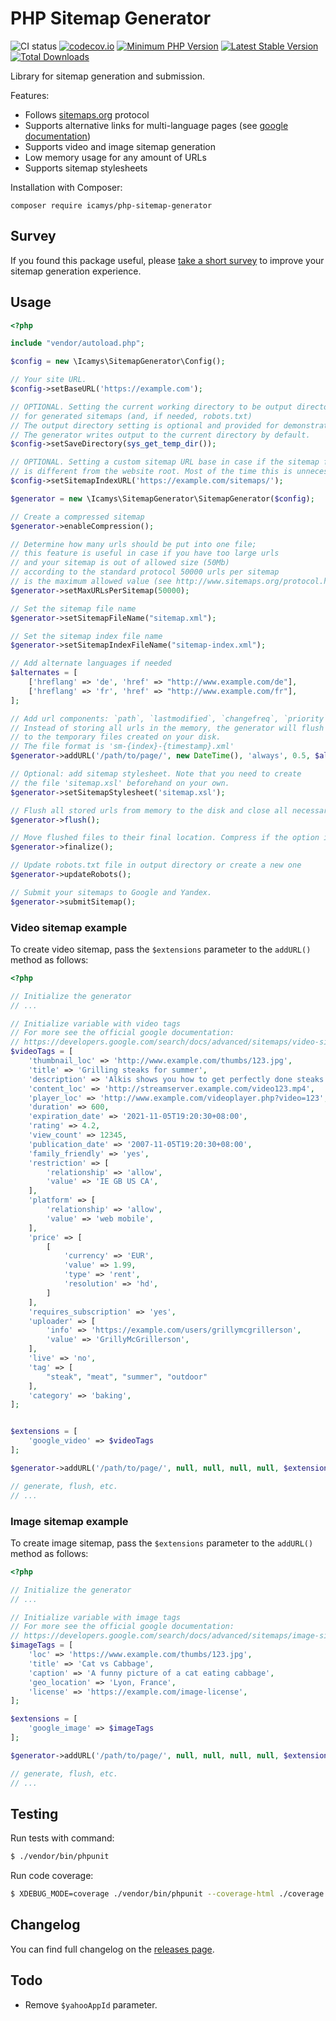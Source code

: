 # PHP Sitemap Generator

![CI status](https://github.com/icamys/php-sitemap-generator/actions/workflows/ci.yml/badge.svg)
[![codecov.io](https://codecov.io/github/icamys/php-sitemap-generator/coverage.svg?branch=master)](https://codecov.io/github/icamys/php-sitemap-generator?branch=master)
[![Minimum PHP Version](https://img.shields.io/badge/php-%3E%3D%208.0-8892BF.svg)](https://php.net/)
[![Latest Stable Version](https://poser.pugx.org/icamys/php-sitemap-generator/v/stable.png)](https://packagist.org/packages/icamys/php-sitemap-generator)
[![Total Downloads](https://poser.pugx.org/icamys/php-sitemap-generator/downloads)](https://packagist.org/packages/icamys/php-sitemap-generator)

Library for sitemap generation and submission.

Features:
* Follows [sitemaps.org](https://sitemaps.org/) protocol
* Supports alternative links for multi-language pages (see [google documentation](https://webmasters.googleblog.com/2012/05/multilingual-and-multinational-site.html))
* Supports video and image sitemap generation  
* Low memory usage for any amount of URLs
* Supports sitemap stylesheets

Installation with Composer:

```
composer require icamys/php-sitemap-generator
```

## Survey

If you found this package useful, please [take a short survey](https://forms.gle/ngeponiTd1zWgmkC9) to improve your sitemap generation experience.

## Usage

```php
<?php

include "vendor/autoload.php";

$config = new \Icamys\SitemapGenerator\Config();

// Your site URL.
$config->setBaseURL('https://example.com');

// OPTIONAL. Setting the current working directory to be output directory
// for generated sitemaps (and, if needed, robots.txt)
// The output directory setting is optional and provided for demonstration purposes.
// The generator writes output to the current directory by default. 
$config->setSaveDirectory(sys_get_temp_dir());

// OPTIONAL. Setting a custom sitemap URL base in case if the sitemap files location
// is different from the website root. Most of the time this is unnecessary and can be skipped. 
$config->setSitemapIndexURL('https://example.com/sitemaps/');

$generator = new \Icamys\SitemapGenerator\SitemapGenerator($config);

// Create a compressed sitemap
$generator->enableCompression();

// Determine how many urls should be put into one file;
// this feature is useful in case if you have too large urls
// and your sitemap is out of allowed size (50Mb)
// according to the standard protocol 50000 urls per sitemap
// is the maximum allowed value (see http://www.sitemaps.org/protocol.html)
$generator->setMaxURLsPerSitemap(50000);

// Set the sitemap file name
$generator->setSitemapFileName("sitemap.xml");

// Set the sitemap index file name
$generator->setSitemapIndexFileName("sitemap-index.xml");

// Add alternate languages if needed
$alternates = [
    ['hreflang' => 'de', 'href' => "http://www.example.com/de"],
    ['hreflang' => 'fr', 'href' => "http://www.example.com/fr"],
];

// Add url components: `path`, `lastmodified`, `changefreq`, `priority`, `alternates`
// Instead of storing all urls in the memory, the generator will flush sets of added urls
// to the temporary files created on your disk.
// The file format is 'sm-{index}-{timestamp}.xml'
$generator->addURL('/path/to/page/', new DateTime(), 'always', 0.5, $alternates);

// Optional: add sitemap stylesheet. Note that you need to create
// the file 'sitemap.xsl' beforehand on your own.
$generator->setSitemapStylesheet('sitemap.xsl');

// Flush all stored urls from memory to the disk and close all necessary tags.
$generator->flush();

// Move flushed files to their final location. Compress if the option is enabled.
$generator->finalize();

// Update robots.txt file in output directory or create a new one
$generator->updateRobots();

// Submit your sitemaps to Google and Yandex.
$generator->submitSitemap();
```

### Video sitemap example

To create video sitemap, pass the `$extensions` parameter to the `addURL()` method as follows:

```php
<?php

// Initialize the generator
// ...

// Initialize variable with video tags
// For more see the official google documentation:
// https://developers.google.com/search/docs/advanced/sitemaps/video-sitemaps
$videoTags = [
    'thumbnail_loc' => 'http://www.example.com/thumbs/123.jpg',
    'title' => 'Grilling steaks for summer',
    'description' => 'Alkis shows you how to get perfectly done steaks every time',
    'content_loc' => 'http://streamserver.example.com/video123.mp4',
    'player_loc' => 'http://www.example.com/videoplayer.php?video=123',
    'duration' => 600,
    'expiration_date' => '2021-11-05T19:20:30+08:00',
    'rating' => 4.2,
    'view_count' => 12345,
    'publication_date' => '2007-11-05T19:20:30+08:00',
    'family_friendly' => 'yes',
    'restriction' => [
        'relationship' => 'allow',
        'value' => 'IE GB US CA',
    ],
    'platform' => [
        'relationship' => 'allow',
        'value' => 'web mobile',
    ],
    'price' => [
        [
            'currency' => 'EUR',
            'value' => 1.99,
            'type' => 'rent',
            'resolution' => 'hd',
        ]
    ],
    'requires_subscription' => 'yes',
    'uploader' => [
        'info' => 'https://example.com/users/grillymcgrillerson',
        'value' => 'GrillyMcGrillerson',
    ],
    'live' => 'no',
    'tag' => [
        "steak", "meat", "summer", "outdoor"
    ],
    'category' => 'baking',
];


$extensions = [
    'google_video' => $videoTags
];

$generator->addURL('/path/to/page/', null, null, null, null, $extensions);

// generate, flush, etc.
// ...
```


### Image sitemap example

To create image sitemap, pass the `$extensions` parameter to the `addURL()` method as follows:

```php
<?php

// Initialize the generator
// ...

// Initialize variable with image tags
// For more see the official google documentation:
// https://developers.google.com/search/docs/advanced/sitemaps/image-sitemaps
$imageTags = [
    'loc' => 'https://www.example.com/thumbs/123.jpg',
    'title' => 'Cat vs Cabbage',
    'caption' => 'A funny picture of a cat eating cabbage',
    'geo_location' => 'Lyon, France',
    'license' => 'https://example.com/image-license',
];

$extensions = [
    'google_image' => $imageTags
];

$generator->addURL('/path/to/page/', null, null, null, null, $extensions);

// generate, flush, etc.
// ...
```

## Testing

Run tests with command:

```bash
$ ./vendor/bin/phpunit
```

Run code coverage:

```bash
$ XDEBUG_MODE=coverage ./vendor/bin/phpunit --coverage-html ./coverage
```

## Changelog

You can find full changelog on the [releases page](https://github.com/icamys/php-sitemap-generator/releases).

## Todo

* Remove `$yahooAppId` parameter. 

